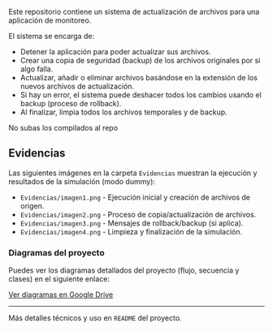Este repositorio contiene un sistema de actualización de archivos para una aplicación de monitoreo.

El sistema se encarga de:

- Detener la aplicación para poder actualizar sus archivos.
- Crear una copia de seguridad (backup) de los archivos originales por si algo falla.
- Actualizar, añadir o eliminar archivos basándose en la extensión de los nuevos archivos de actualización.
- Si hay un error, el sistema puede deshacer todos los cambios usando el backup (proceso de rollback).
- Al finalizar, limpia todos los archivos temporales y de backup.

No subas los compilados al repo

## Evidencias

Las siguientes imágenes en la carpeta `Evidencias` muestran la ejecución y resultados de la simulación (modo dummy):

- `Evidencias/imagen1.png` - Ejecución inicial y creación de archivos de origen.
- `Evidencias/imagen2.png` - Proceso de copia/actualización de archivos.
- `Evidencias/imagen3.png` - Mensajes de rollback/backup (si aplica).
- `Evidencias/imagen4.png` - Limpieza y finalización de la simulación.


### Diagramas del proyecto

Puedes ver los diagramas detallados del proyecto (flujo, secuencia y clases) en el siguiente enlace:

[Ver diagramas en Google Drive](https://drive.google.com/file/d/1vKQ9wY4G5URAhOp6-oJoeeyo1Bof9oBx/view?usp=sharing)


---

Más detalles técnicos y uso en `README` del proyecto.
